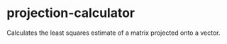 # projection-calculator
Calculates the least squares estimate of a matrix projected onto a vector.  
